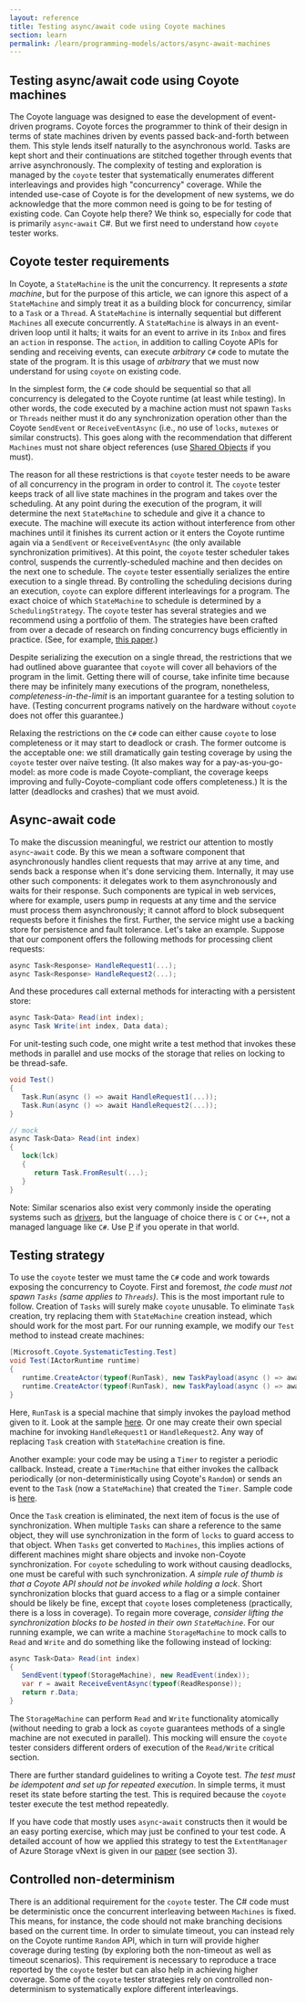 ```yaml
---
layout: reference
title: Testing async/await code using Coyote machines
section: learn
permalink: /learn/programming-models/actors/async-await-machines
---
```


## Testing async/await code using Coyote machines

The Coyote language was designed to ease the development of event-driven programs. Coyote forces the
programmer to think of their design in terms of state machines driven by events passed
back-and-forth between them. This style lends itself naturally to the asynchronous world. Tasks are
kept short and their continuations are stitched together through events that arrive asynchronously.
The complexity of testing and exploration is managed by the `coyote` tester that systematically
enumerates different interleavings and provides high "concurrency" coverage. While the intended
use-case of Coyote is for the development of new systems, we do acknowledge that the more common
need is going to be for testing of existing code. Can Coyote help there? We think so, especially for
code that is primarily `async`-`await` C#. But we first need to understand how `coyote` tester
works.

## Coyote tester requirements

In Coyote, a `StateMachine` is the unit the concurrency. It represents a _state machine_, but for
the purpose of this article, we can ignore this aspect of a `StateMachine` and simply treat it as a
building block for concurrency, similar to a `Task` or a `Thread`. A `StateMachine` is internally
sequential but different `Machines` all execute concurrently. A `StateMachine` is always in an
event-driven loop until it halts; it waits for an event to arrive in its `Inbox` and fires an
`action` in response. The `action`, in addition to calling Coyote APIs for sending and receiving
events, can execute _arbitrary_ `C#` code to mutate the state of the program. It is this usage of
_arbitrary_ that we must now understand for using `coyote` on existing code.

In the simplest form, the `C#` code should be sequential so that all concurrency is delegated to the
Coyote runtime (at least while testing). In other words, the code executed by a machine action must
not spawn `Tasks` or `Threads` neither must it do any synchronization operation other than the
Coyote `SendEvent` or `ReceiveEventAsync` (i.e., no use of `locks`, `mutexes` or similar
constructs). This goes along with the recommendation that different `Machines` must not share object
references (use [Shared Objects](sharing-objects) if you must).

The reason for all these restrictions is that `coyote` tester needs to be aware of all concurrency
in the program in order to control it. The `coyote` tester keeps track of all live state machines in
the program and takes over the scheduling. At any point during the execution of the program, it will
determine the next `StateMachine` to schedule and give it a chance to execute. The machine will
execute its action without interference from other machines until it finishes its current action or
it enters the Coyote runtime again via a `SendEvent` or `ReceiveEventAsync` (the only available
synchronization primitives). At this point, the `coyote` tester scheduler takes control, suspends
the currently-scheduled machine and then decides on the next one to schedule. The `coyote` tester
essentially serializes the entire execution to a single thread. By controlling the scheduling
decisions during an execution, `coyote` can explore different interleavings for a program. The exact
choice of which `StateMachine` to schedule is determined by a `SchedulingStrategy`. The `coyote`
tester has several strategies and we recommend using a portfolio of them. The strategies have been
crafted from over a decade of research on finding concurrency bugs efficiently in practice. (See,
for example, [this paper](http://dl.acm.org/citation.cfm?id=2786861).)

Despite serializing the execution on a single thread, the restrictions that we had outlined above
guarantee that `coyote` will cover all behaviors of the program in the limit. Getting there will of
course, take infinite time because there may be infinitely many executions of the program,
nonetheless, _completeness-in-the-limit_ is an important guarantee for a testing solution to have.
(Testing concurrent programs natively on the hardware without `coyote` does not offer this
guarantee.)

Relaxing the restrictions on the `C#` code can either cause `coyote` to lose completeness or it may
start to deadlock or crash. The former outcome is the acceptable one: we still dramatically gain
testing coverage by using the `coyote` tester over naïve testing. (It also makes way for a
pay-as-you-go-model: as more code is made Coyote-compliant, the coverage keeps improving and
fully-Coyote-compliant code offers completeness.) It is the latter (deadlocks and crashes) that we
must avoid.

## Async-await code

To make the discussion meaningful, we restrict our attention to mostly `async`-`await` code. By this
we mean a software component that asynchronously handles client requests that may arrive at any
time, and sends back a response when it's done servicing them. Internally, it may use other such
components: it delegates work to them asynchronously and waits for their response. Such components
are typical in web services, where for example, users pump in requests at any time and the service
must process them asynchronously; it cannot afford to block subsequent requests before it finishes
the first. Further, the service might use a backing store for persistence and fault tolerance. Let's
take an example. Suppose that our component offers the following methods for processing client
requests:

```C#
async Task<Response> HandleRequest1(...);
async Task<Response> HandleRequest2(...);
```

And these procedures call external methods for interacting with a persistent store:

```C#
async Task<Data> Read(int index);
async Task Write(int index, Data data);
```

For unit-testing such code, one might write a test method that invokes these methods in parallel and
use mocks of the storage that relies on locking to be thread-safe.

```C#
void Test()
{
   Task.Run(async () => await HandleRequest1(...));
   Task.Run(async () => await HandleRequest2(...));
}

// mock
async Task<Data> Read(int index)
{
   lock(lck)
   {
      return Task.FromResult(...);
   }
}
```

Note: Similar scenarios also exist very commonly inside the operating systems such as
[drivers](https://blogs.msdn.microsoft.com/b8/2011/08/22/building-robust-usb-3-0-support/), but the
language of choice there is `C` or `C++`, not a managed language like `C#`. Use
[P](https://github.com/p-org/P) if you operate in that world.

## Testing strategy

To use the `coyote` tester we must tame the `C#` code and work towards exposing the concurrency to
Coyote. First and foremost, _the code must not spawn `Tasks` (same applies to `Threads`)_. This is
the most important rule to follow. Creation of `Tasks` will surely make `coyote` unusable. To
eliminate `Task` creation, try replacing them with `StateMachine` creation instead, which should
work for the most part. For our running example, we modify our `Test` method to instead create
machines:

```C#
[Microsoft.Coyote.SystematicTesting.Test]
void Test(IActorRuntime runtime)
{
   runtime.CreateActor(typeof(RunTask), new TaskPayload(async () => await HandleRequest1(...)));
   runtime.CreateActor(typeof(RunTask), new TaskPayload(async () => await HandleRequest2(...)));
}
```

Here, `RunTask` is a special machine that simply invokes the payload method given to it. Look at the
sample
[here](https://github.com/p-org/CoyoteLab/tree/master/Samples/Experimental/SingleTaskMachine). Or
one may create their own special machine for invoking `HandleRequest1` or `HandleRequest2`. Any way
of replacing `Task` creation with `StateMachine` creation is fine.

Another example: your code may be using a `Timer` to register a periodic callback. Instead, create a
`TimerMachine` that either invokes the callback periodically (or non-deterministically using
Coyote's `Random`) or sends an event to the `Task` (now a `StateMachine`) that created the `Timer`.
Sample code is
[here](https://github.com/p-org/coyote/tree/main/Samples/Raft/Raft.CoyoteLibrary/Timers).

Once the `Task` creation is eliminated, the next item of focus is the use of synchronization. When
multiple `Tasks` can share a reference to the same object, they will use synchronization in the form
of `locks` to guard access to that object. When `Tasks` get converted to `Machines`, this implies
actions of different machines might share objects and invoke non-Coyote synchronization. For
`coyote` scheduling to work without causing deadlocks, one must be careful with such
synchronization. _A simple rule of thumb is that a Coyote API should not be invoked while holding a
lock_. Short synchronization blocks that guard access to a flag or a simple container should be
likely be fine, except that `coyote` loses completeness (practically, there is a loss in coverage).
To regain more coverage, _consider lifting the synchronization blocks to be hosted in their own
`StateMachine`_. For our running example, we can write a machine `StorageMachine` to mock calls to
`Read` and `Write` and do something like the following instead of locking:

```C#
async Task<Data> Read(int index)
{
   SendEvent(typeof(StorageMachine), new ReadEvent(index));
   var r = await ReceiveEventAsync(typeof(ReadResponse));
   return r.Data;
}
```

The `StorageMachine` can perform `Read` and `Write` functionality atomically (without needing to
grab a lock as `coyote` guarantees methods of a single machine are not executed in parallel). This
mocking will ensure the `coyote` tester considers different orders of execution of the `Read/Write`
critical section.

There are further standard guidelines to writing a Coyote test. _The test must be idempotent and set
up for repeated execution_. In simple terms, it must reset its state before starting the test. This
is required because the `coyote` tester execute the test method repeatedly.

If you have code that mostly uses `async`-`await` constructs then it would be an easy porting
exercise, which may just be confined to your test code. A detailed account of how we applied this
strategy to test the `ExtentManager` of Azure Storage vNext is given in our
[paper](https://www.microsoft.com/en-us/research/wp-content/uploads/2016/04/paper-1.pdf) (see
section 3).

## Controlled non-determinism

There is an additional requirement for the `coyote` tester. The C# code must be deterministic once
the concurrent interleaving between `Machines` is fixed. This means, for instance, the code should
not make branching decisions based on the current time. In order to simulate timeout, you can
instead rely on the Coyote runtime `Random` API, which in turn will provide higher coverage during
testing (by exploring both the non-timeout as well as timeout scenarios). This requirement is
necessary to reproduce a trace reported by the `coyote` tester but can also help in achieving higher
coverage. Some of the `coyote` tester strategies rely on controlled non-determinism to
systematically explore different interleavings.
